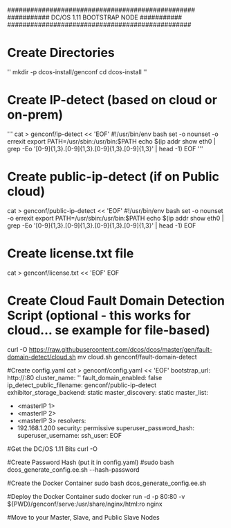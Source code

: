 #################################################
########### DC/OS 1.11 BOOTSTRAP NODE ###########
################################################

# Create Directories
''
mkdir -p dcos-install/genconf
cd dcos-install
''

# Create IP-detect (based on cloud or on-prem)
'''
cat > genconf/ip-detect << 'EOF'
#!/usr/bin/env bash
set -o nounset -o errexit
export PATH=/usr/sbin:/usr/bin:$PATH
echo $(ip addr show eth0 | grep -Eo '[0-9]{1,3}\.[0-9]{1,3}\.[0-9]{1,3}\.[0-9]{1,3}' | head -1)
EOF
'''

# Create public-ip-detect (if on Public cloud)
cat > genconf/public-ip-detect << 'EOF'
#!/usr/bin/env bash
set -o nounset -o errexit
export PATH=/usr/sbin:/usr/bin:$PATH
echo $(ip addr show eth0 | grep -Eo '[0-9]{1,3}\.[0-9]{1,3}\.[0-9]{1,3}\.[0-9]{1,3}' | head -1)
EOF

# Create license.txt file
cat > genconf/license.txt << 'EOF'
<LICENSE KEY TEXT GOES HERE>
EOF

# Create Cloud Fault Domain Detection Script (optional - this works for cloud... se example for file-based)
curl -O https://raw.githubusercontent.com/dcos/dcos/master/gen/fault-domain-detect/cloud.sh
mv cloud.sh genconf/fault-domain-detect

#Create config.yaml
cat > genconf/config.yaml << 'EOF'
bootstrap_url: http://<bootstrapIP>:80
cluster_name: '<CLUSTER NAME HERE>'
fault_domain_enabled: false
ip_detect_public_filename: genconf/public-ip-detect
exhibitor_storage_backend: static
master_discovery: static
master_list:
- <masterIP 1>
- <masterIP 2>
- <masterIP 3>
resolvers:
- 192.168.1.200
security: permissive
superuser_password_hash: <HashGoesHere>
superuser_username: <dcosAdminUserID>
ssh_user: <sudoUserName>
EOF

#Get the DC/OS 1.11 Bits
curl -O <Insert Download Link Here>

#Create Password Hash (put it in config.yaml)
#sudo bash dcos_generate_config.ee.sh --hash-password <dcosAdminPassword>

#Create the Docker Container
sudo bash dcos_generate_config.ee.sh

#Deploy the Docker Container
sudo docker run -d -p 80:80 -v ${PWD}/genconf/serve:/usr/share/nginx/html:ro nginx

#Move to your Master, Slave, and Public Slave Nodes
